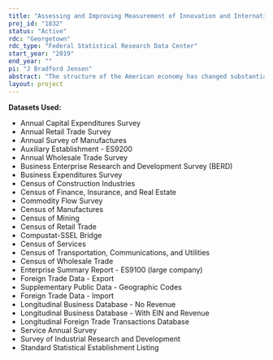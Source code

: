 ```yaml
---
title: "Assessing and Improving Measurement of Innovation and International Trade in the Service Sector"
proj_id: "1832"
status: "Active"
rdc: "Georgetown"
rdc_type: "Federal Statistical Research Data Center"
start_year: "2019"
end_year: ""
pi: "J Bradford Jensen"
abstract: "The structure of the American economy has changed substantially over the past 40 years. The manufacturing sector accounted for more than 25 percent of the labor force in 1970; it accounts for less than 10 percent now. Technological innovation and international trade have contributed to the evolution of the American economy and firms continue to change and evolve through innovation and international trade and investment. A key question is whether the US statistical system has kept pace with the structural changes in the US economy and whether existing data products adequately measure and document these important changes."
layout: project
---
```


**Datasets Used:**

  - Annual Capital Expenditures Survey 
  - Annual Retail Trade Survey 
  - Annual Survey of Manufactures 
  - Auxiliary Establishment - ES9200 
  - Annual Wholesale Trade Survey 
  - Business Enterprise Research and Development Survey (BERD) 
  - Business Expenditures Survey 
  - Census of Construction Industries 
  - Census of Finance, Insurance, and Real Estate 
  - Commodity Flow Survey 
  - Census of Manufactures 
  - Census of Mining 
  - Census of Retail Trade 
  - Compustat-SSEL Bridge 
  - Census of Services 
  - Census of Transportation, Communications, and Utilities 
  - Census of Wholesale Trade 
  - Enterprise Summary Report - ES9100 (large company) 
  - Foreign Trade Data - Export 
  - Supplementary Public Data - Geographic Codes 
  - Foreign Trade Data - Import 
  - Longitudinal Business Database - No Revenue 
  - Longitudinal Business Database - With EIN and Revenue 
  - Longitudinal Foreign Trade Transactions Database 
  - Service Annual Survey 
  - Survey of Industrial Research and Development 
  - Standard Statistical Establishment Listing 

